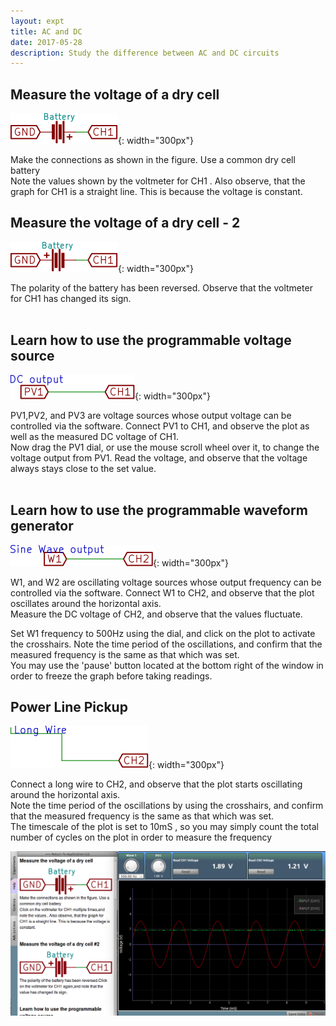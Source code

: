 ```yaml
---
layout: expt
title: AC and DC
date: 2017-05-28
description: Study the difference between AC and DC circuits
---
```


## Measure the voltage of a dry cell
![](images/schematics/acdc1.svg ){: width="300px"}

Make the connections as shown in the figure. Use a common dry cell battery<br>
Note the values shown by the voltmeter for CH1 . Also observe, that the graph for CH1 is a straight line. This is because the voltage is constant.

## Measure the voltage of a dry cell - 2
![](images/schematics/acdc2.svg){: width="300px"}

The polarity of the battery has been reversed. Observe that the voltmeter for CH1 has changed its sign.<br><br>


## Learn how to use the programmable voltage source
![](images/schematics/acdc3.svg){: width="300px"}

PV1,PV2, and PV3 are voltage sources whose output voltage can be controlled via the software.  Connect PV1 to CH1, and observe the plot as well as the measured DC voltage of CH1.<br>
Now drag the PV1 dial, or use the mouse scroll wheel over it,  to change the voltage output from PV1.  Read the voltage, and observe that the voltage always stays close to the set value.<br><br>

## Learn how to use the programmable waveform generator
![](images/schematics/acdc4.svg){: width="300px"}

W1, and W2 are oscillating voltage sources whose output frequency can be controlled via the software.  Connect W1 to CH2, and observe that the plot oscillates around the horizontal axis.<br>
Measure the DC voltage of CH2, and observe that the values fluctuate. <br>

Set W1 frequency to 500Hz using the dial, and click on the plot to activate the crosshairs. Note the time period of the oscillations, and confirm that the measured frequency is the same as that which was set.<br>
You may use the 'pause' button located at the bottom right of the window in order to freeze the graph before taking readings.<br>


## Power Line Pickup

![](images/schematics/acdc5.svg){: width="300px"}

Connect a long wire to CH2, and observe that the plot starts oscillating around the horizontal axis.<br>
Note the time period of the oscillations by using the crosshairs, and confirm that the measured frequency is the same as that which was set.<br>
The timescale of the plot is set to 10mS , so you may simply count the total number of cycles on the plot in order to measure the frequency<br>

![](images/screenshots/acdc.png)


